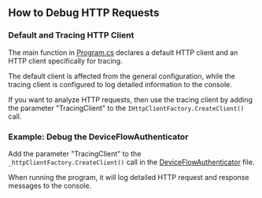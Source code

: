 ## How to Debug HTTP Requests

### Default and Tracing HTTP Client

The main function in [Program.cs](../src/SaveEnergy/Program.cs) declares a default HTTP client and an HTTP client specifically for tracing.

The default client is affected from the general configuration, while the tracing client
is configured to log detailed information to the console.

If you want to analyze HTTP requests, then use the tracing client by adding the parameter "TracingClient" to the `IHttpClientFactory.CreateClient()` call.

### Example: Debug the DeviceFlowAuthenticator

Add the parameter "TracingClient" to the `_httpClientFactory.CreateClient()` call in the [DeviceFlowAuthenticator](../src/SaveEnergy/Adapters/Outbound/DeviceFlowAuthenticator.cs) file.

When running the program, it will log detailed HTTP request and response messages to the console.
